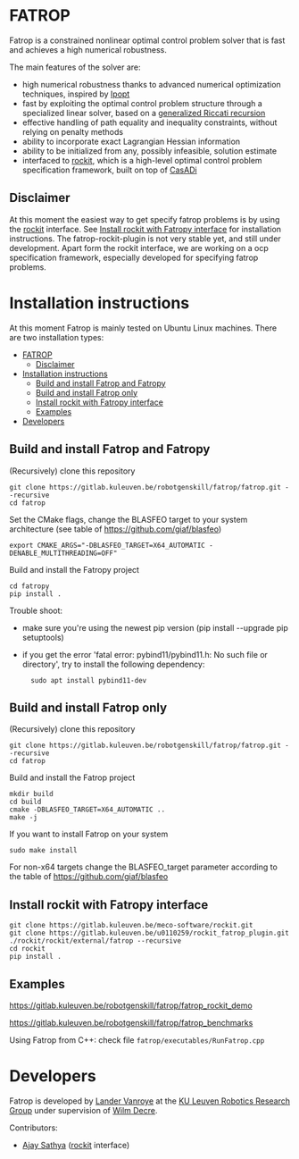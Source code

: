 <!--
Fatrop - A fast trajectory optimization solver
Copyright (C) 2022, 2023 Lander Vanroye, KU Leuven. All rights reserved.

This file is part of Fatrop.

Fatrop is free software: you can redistribute it and/or modify
it under the terms of the GNU Lesser General Public License as published by
the Free Software Foundation, either version 3 of the License, or
(at your option) any later version.

Fatrop is distributed in the hope that it will be useful,
but WITHOUT ANY WARRANTY; without even the implied warranty of
MERCHANTABILITY or FITNESS FOR A PARTICULAR PURPOSE.  See the
GNU Lesser General Public License for more details.

You should have received a copy of the GNU Lesser General Public License
along with Fatrop.  If not, see <http://www.gnu.org/licenses/>.-->
# FATROP
Fatrop is a constrained nonlinear optimal control problem solver that is fast and achieves a high numerical robustness.

The main features of the solver are:
- high numerical robustness thanks to advanced numerical optimization techniques, inspired by [Ipopt](https://coin-or.github.io/Ipopt/)
- fast by exploiting the optimal control problem structure through a specialized linear solver, based on a [generalized Riccati recursion](https://arxiv.org/abs/2302.14836)
- effective handling of path equality and inequality constraints, without relying on penalty methods
- ability to incorporate exact Lagrangian Hessian information
- ability to be initialized from any, possibly infeasible, solution estimate
- interfaced to [rockit](https://gitlab.kuleuven.be/meco-software/rockit), which is a high-level optimal control problem specification framework, built on top of [CasADi](https://web.casadi.org/)

## Disclaimer

At this moment the easiest way to get specify fatrop problems is by using the [rockit](https://gitlab.kuleuven.be/meco-software/rockit) interface. See [Install rockit with Fatropy interface](#install-rockit-with-fatropy-interface) for installation instructions. The fatrop-rockit-plugin is not very stable yet, and still under development. Apart form the rockit interface, we are working on a ocp specification framework, especially developed for specifying fatrop problems. 
<!-- Release is expected end of August 2023. -->

# Installation instructions
At this moment Fatrop is mainly tested on Ubuntu Linux machines. There are two installation types: 
- [FATROP](#fatrop)
  - [Disclaimer](#disclaimer)
- [Installation instructions](#installation-instructions)
  - [Build and install Fatrop and Fatropy](#build-and-install-fatrop-and-fatropy)
  - [Build and install Fatrop only](#build-and-install-fatrop-only)
  - [Install rockit with Fatropy interface](#install-rockit-with-fatropy-interface)
  - [Examples](#examples)
- [Developers](#developers)

## Build and install Fatrop and Fatropy
(Recursively) clone this repository

    git clone https://gitlab.kuleuven.be/robotgenskill/fatrop/fatrop.git --recursive
    cd fatrop


Set the CMake flags, change the BLASFEO target to your system architecture (see table of https://github.com/giaf/blasfeo)

    export CMAKE_ARGS="-DBLASFEO_TARGET=X64_AUTOMATIC -DENABLE_MULTITHREADING=OFF"

Build and install the Fatropy project

    cd fatropy 
    pip install .

Trouble shoot: 
- make sure you're using the newest pip version (pip install --upgrade pip setuptools)
- if you get the error 'fatal error: pybind11/pybind11.h: No such file or directory', try to install the following dependency:

	    sudo apt install pybind11-dev 

## Build and install Fatrop only
(Recursively) clone this repository

    git clone https://gitlab.kuleuven.be/robotgenskill/fatrop/fatrop.git --recursive
    cd fatrop

Build and install the Fatrop project

    mkdir build
    cd build
    cmake -DBLASFEO_TARGET=X64_AUTOMATIC ..
    make -j

If you want to install Fatrop on your system

    sudo make install

For non-x64 targets change the BLASFEO_target parameter according to the table of https://github.com/giaf/blasfeo

## Install rockit with Fatropy interface 

    git clone https://gitlab.kuleuven.be/meco-software/rockit.git
    git clone https://gitlab.kuleuven.be/u0110259/rockit_fatrop_plugin.git ./rockit/rockit/external/fatrop --recursive
    cd rockit
    pip install .

## Examples 
https://gitlab.kuleuven.be/robotgenskill/fatrop/fatrop_rockit_demo

https://gitlab.kuleuven.be/robotgenskill/fatrop/fatrop_benchmarks

Using Fatrop from C++: check file `fatrop/executables/RunFatrop.cpp`

# Developers

Fatrop is developed by [Lander Vanroye](https://www.kuleuven.be/wieiswie/en/person/00116913) at the [KU Leuven Robotics Research Group](https://www.mech.kuleuven.be/robotics) under supervision of [Wilm Decre](https://www.kuleuven.be/wieiswie/en/person/00052672).

Contributors:
- [Ajay Sathya](https://www.kuleuven.be/wieiswie/en/person/00110259) ([rockit](https://gitlab.kuleuven.be/meco-software/rockit) interface)
